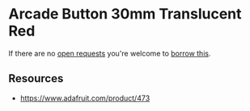 # Arcade Button 30mm Translucent Red
If there are no [open requests](../../../../issues?q=is%3Aissue+is%3Aopen+%22Arcade+Button+30mm+Translucent+Red%22+in%3Atitle) you're welcome to [borrow this](../../../../issues/new?title=Borrow+request+for+Arcade+Button+30mm+Translucent+Red&body=1+piece+of+%5Bthis%5D%28..%2Fblob%2Fmain%2F.%2FParts%2FButtons%2FArcade_Button_30mm_Translucent_Red.md%29+for+~2+weeks.).

## Resources
- https://www.adafruit.com/product/473
